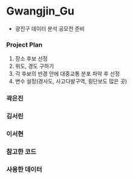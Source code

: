 # Gwangjin_Gu
- 광진구 데이터 분석 공모전 준비 

### Project Plan
1. 장소 후보 선정
2. 위도, 경도 구하기
3. 각 후보의 반경 안에 대중교통 분포 파악 후 선정
4. 변수 설정(경사도, 사고다발구역, 횡단보도 많은 곳)

### 곽은진

### 김서린

### 이서현

### 참고한 코드

### 사용한 데이터
